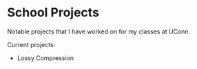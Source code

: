 # School Projects
Notable projects that I have worked on for my classes at UConn.

Current projects:
- Lossy Compression

